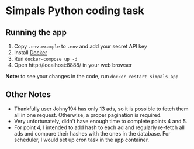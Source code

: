 # Simpals Python coding task

## Running the app

1. Copy `.env.example` to `.env` and add your secret API key
2. Install [Docker](https://www.docker.com/get-started)  
3. Run `docker-compose up -d`  
4. Open http://localhost:8888/ in your web browser

**Note:** to see your changes in the code, run `docker restart simpals_app`


## Other Notes  

 - Thankfully user Johny194 has only 13 ads, so it is possible to fetch them all 
in one request. Otherwise, a proper pagination is required.
 - Very unfortunately, didn't have enough time to complete points 4 and 5. 
 - For point 4, I intended to add hash to each ad and regularly re-fetch all ads 
and compare their hashes with the ones in the database. For scheduler, 
I would set up cron task in the app container. 
